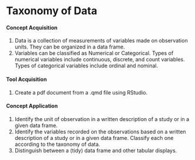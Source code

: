 # Taxonomy of Data

#### Concept Acquisition

1. Data is a collection of measurements of variables made on observation units. They can be organized in a data frame.
1. Variables can be classified as Numerical or Categorical. Types of numerical variables include continuous, discrete, and count variables. Types of categorical variables include ordinal and nominal.

#### Tool Acquisition

1. Create a pdf document from a .qmd file using RStudio.

#### Concept Application

1. Identify the unit of observation in a written description of a study or in a given data frame.
1. Identify the variables recorded on the observations based on a written description of a study or in a given data frame. Classify each one according to the taxonomy of data.
1. Distinguish between a (tidy) data frame and other tabular displays.

